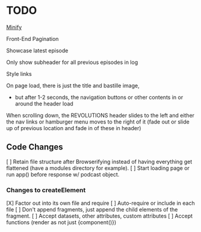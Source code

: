 # TODO

[Minify](https://www.npmjs.com/package/minify)

Front-End Pagination

Showcase latest episode

Only show subheader for all previous episodes in log

Style links

On page load, there is just the title and bastille image,
  - but after 1-2 seconds, the navigation buttons or other contents in or around the header load

When scrolling down, the REVOLUTIONS header slides to the left and either the nav links or hamburger menu moves to the right of it (fade out or slide up of previous location and fade in of these in header)


## Code Changes

[ ] Retain file structure after Browserifying instead of having everything get flattened (have a modules directory for example).
[ ] Start loading page or run app() before response w/ podcast object.

### Changes to createElement

[X] Factor out into its own file and require
[ ] Auto-require or include in each file
[ ] Don't append fragments, just append the child elements of the fragment.
[ ] Accept datasets, other attributes, custom attributes
[ ] Accept functions (render as <Component/> not just {component()})
